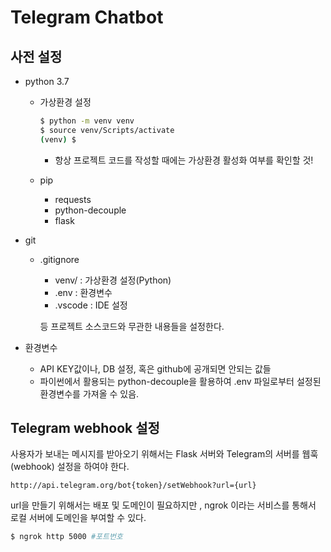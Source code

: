 # Telegram Chatbot

## 사전 설정

- python 3.7

  - 가상환경 설정

    ```bash
    $ python -m venv venv
    $ source venv/Scripts/activate
    (venv) $
    ```

    - 항상 프로젝트 코드를 작성할 때에는 가상환경 활성화 여부를 확인할 것!

  - pip

    - requests
    - python-decouple
    - flask

- git

  - .gitignore

    - venv/ : 가상환경 설정(Python)
    - .env : 환경변수
    - .vscode : IDE 설정

    등 프로젝트 소스코드와 무관한 내용들을 설정한다.

- 환경변수

  - API KEY값이나, DB 설정, 혹은 github에 공개되면 안되는 값들
  - 파이썬에서 활용되는 python-decouple을 활용하여 .env 파일로부터 설정된 환경변수를 가져올 수 있음.

## Telegram webhook 설정

사용자가 보내는 메시지를 받아오기 위해서는 Flask 서버와 Telegram의 서버를 웹훅(webhook) 설정을 하여야 한다.

``` 
http://api.telegram.org/bot{token}/setWebhook?url={url}
```

url을 만들기 위해서는 배포 및 도메인이 필요하지만 , ngrok 이라는 서비스를 통해서 로컬 서버에 도메인을 부여할 수 있다.

```bash
$ ngrok http 5000 #포트번호
```

